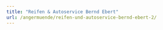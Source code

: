 ```yaml
---
title: "Reifen & Autoservice Bernd Ebert"
url: /angermuende/reifen-und-autoservice-bernd-ebert-2/
---
```

